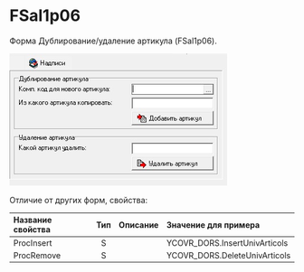 # FSal1p06

 Форма Дублирование/удаление артикула \(FSal1p06\).

![](../../../.gitbook/assets/fsal1p06.jpg)

 Отличие от других форм, свойства: 

| **Название свойства** | **Тип** | **Описание** | **Значение для примера** |
| :------------- |:-------------:| :-----| :-----|
| ProcInsert | S |  | YCOVR\_DORS.InsertUnivArticols |
| ProcRemove | S |  | YCOVR\_DORS.DeleteUnivArticols |

